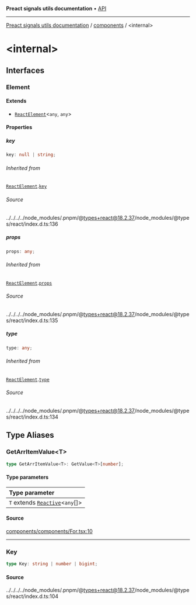 **Preact signals utils documentation** • [API](README.md)

***

[Preact signals utils documentation](README.md) / [components](components.md) / \<internal\>

# \<internal\>

## Interfaces

### Element

#### Extends

- [`ReactElement`](index/-internal-.md#reactelementpt)\<`any`, `any`\>

#### Properties

##### key

```ts
key: null | string;
```

###### Inherited from

[`ReactElement`](index/-internal-.md#reactelementpt).[`key`](index/-internal-.md#key)

###### Source

../../../../node\_modules/.pnpm/@types+react@18.2.37/node\_modules/@types/react/index.d.ts:136

##### props

```ts
props: any;
```

###### Inherited from

[`ReactElement`](index/-internal-.md#reactelementpt).[`props`](index/-internal-.md#props-1)

###### Source

../../../../node\_modules/.pnpm/@types+react@18.2.37/node\_modules/@types/react/index.d.ts:135

##### type

```ts
type: any;
```

###### Inherited from

[`ReactElement`](index/-internal-.md#reactelementpt).[`type`](index/-internal-.md#type)

###### Source

../../../../node\_modules/.pnpm/@types+react@18.2.37/node\_modules/@types/react/index.d.ts:134

## Type Aliases

### GetArrItemValue\<T\>

```ts
type GetArrItemValue<T>: GetValue<T>[number];
```

#### Type parameters

| Type parameter |
| :------ |
| `T` extends [`Reactive`](index/README.md#reactivet)\<`any`[]\> |

#### Source

[components/components/For.tsx:10](https://github.com/XantreGodlike/preact-signals/blob/4d16c2f/packages/utils/src/lib/components/components/For.tsx#L10)

***

### Key

```ts
type Key: string | number | bigint;
```

#### Source

../../../../node\_modules/.pnpm/@types+react@18.2.37/node\_modules/@types/react/index.d.ts:104
